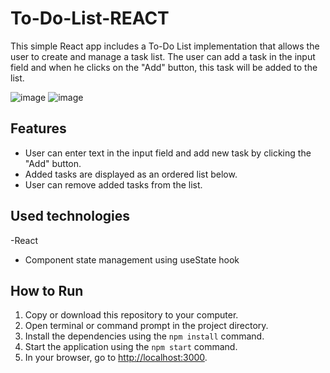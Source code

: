 # To-Do-List-REACT
This simple React app includes a To-Do List implementation that allows the user to create and manage a task list. The user can add a task in the input field and when he clicks on the "Add" button, this task will be added to the list.

![image](https://github.com/ozgeerkskn/To-Do-List-REACT/assets/105421946/4535565f-8986-4533-8090-ebdbbfe1d301)
![image](https://github.com/ozgeerkskn/To-Do-List-REACT/assets/105421946/d779ab7f-a96f-444f-a276-e8c8c2660a62)

## Features

- User can enter text in the input field and add new task by clicking the "Add" button.
- Added tasks are displayed as an ordered list below.
- User can remove added tasks from the list.

## Used technologies

-React
- Component state management using useState hook

## How to Run

1. Copy or download this repository to your computer.
2. Open terminal or command prompt in the project directory.
3. Install the dependencies using the `npm install` command.
4. Start the application using the `npm start` command.
5. In your browser, go to [http://localhost:3000](http://localhost:3000).
